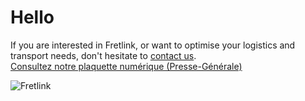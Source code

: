 # Hello
If you are interested in Fretlink, or want to optimise your logistics and transport needs, don't hesitate to [contact us](https://www.fretlink.com/).  
[Consultez notre plaquette numérique (Presse-Générale)](https://github.com/fretlink/Hello/blob/master/Infographic%20%28FR%29.pdf)

![Fretlink](https://www.fretlink.com/assets/img/faqbg-1440.jpg)
